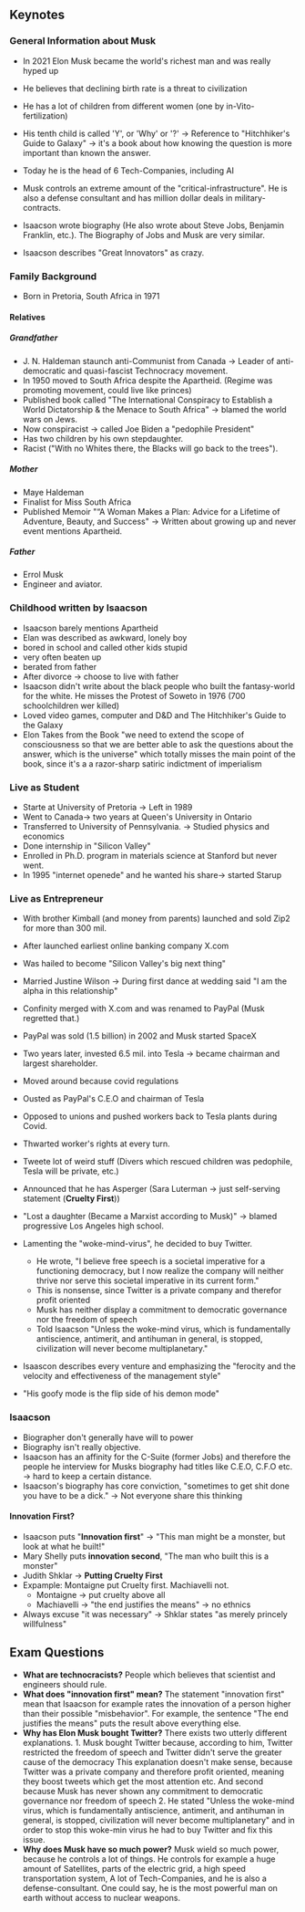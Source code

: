 ## Keynotes
### General Information about Musk
- In 2021 Elon Musk became the world's richest man and was really hyped up
- He believes that declining birth rate is a threat to civilization
- He has a lot of children from different women (one by in-Vito-fertilization)
- His tenth child is called 'Y', or 'Why' or '?' -> Reference to "Hitchhiker's Guide to Galaxy" -> it's a book about how knowing the question is more important than known the answer.
- Today he is the head of 6 Tech-Companies, including AI
- Musk controls an extreme amount of the "critical-infrastructure". He is also a defense consultant and has million dollar deals in military-contracts. 

- Isaacson wrote biography (He also wrote about Steve Jobs, Benjamin Franklin, etc.). The Biography of Jobs and Musk are very similar.
- Isaacson describes "Great Innovators" as crazy.

### Family Background
- Born in Pretoria, South Africa in 1971
#### Relatives
##### Grandfather 
- J. N. Haldeman staunch anti-Communist from Canada -> Leader of anti-democratic and quasi-fascist Technocracy movement.
- In 1950 moved to South Africa despite the Apartheid. (Regime was promoting movement, could live like princes)
- Published book called "The International Conspiracy to Establish a World Dictatorship & the Menace to South Africa" -> blamed the world wars on Jews.
- Now conspiracist -> called Joe Biden a "pedophile President"
- Has two children by his own stepdaughter.
- Racist ("With no Whites there, the Blacks will go back to the trees").
##### Mother
- Maye Haldeman
- Finalist for Miss South Africa
- Published Memoir "“A Woman Makes a Plan: Advice for a Lifetime of Adventure, Beauty, and Success" -> Written about growing up and never event mentions Apartheid.
##### Father
- Errol Musk
- Engineer and aviator.





### Childhood written by Isaacson
- Isaacson barely mentions Apartheid
- Elan was described as awkward, lonely boy
- bored in school and called other kids stupid
- very often beaten up
- berated from father
- After divorce -> choose to live with father
- Isaacson didn't write about the black people who built the fantasy-world for the white. He misses the Protest of Soweto in 1976 (700 schoolchildren wer killed)
- Loved video games, computer and D&D and The Hitchhiker's Guide to the Galaxy
- Elon Takes from the Book "we need to extend the scope of consciousness so that we are better able to ask the questions about the answer, which is the universe" which totally misses the main point of the book, since it's a a razor-sharp satiric indictment of imperialism


### Live as Student
- Starte at University of Pretoria -> Left in 1989
- Went to Canada-> two years at Queen's University in Ontario
- Transferred to University of Pennsylvania. -> Studied physics and economics
- Done internship in "Silicon Valley"
- Enrolled in Ph.D. program in materials science at Stanford but never went.
- In 1995 "internet openede" and he wanted his share-> started Starup

### Live as Entrepreneur
- With brother Kimball (and money from parents) launched and sold Zip2 for more than 300 mil.
- After launched earliest online banking company X.com
- Was hailed to become "Silicon Valley's big next thing"
- Married Justine Wilson -> During first dance at wedding said "I am the alpha in this relationship"
- Confinity merged with X.com and was renamed to PayPal (Musk regretted that.)
- PayPal was sold (1.5 billion) in 2002 and Musk started SpaceX
- Two years later, invested 6.5 mil. into Tesla -> became chairman and largest shareholder.
- Moved around because covid regulations
- Ousted as PayPal's C.E.O and chairman of Tesla
- Opposed to unions and pushed workers back to Tesla plants during Covid.
- Thwarted worker's rights at every turn.

- Tweete lot of weird stuff (Divers which rescued children was pedophile, Tesla will be private, etc.)
- Announced that he has Asperger (Sara Luterman -> just self-serving statement (**Cruelty First**))

- "Lost a daughter (Became a Marxist according to Musk)" -> blamed progressive Los Angeles high school.
- Lamenting the "woke-mind-virus", he decided to buy Twitter.
	- He wrote, "I believe free speech is a societal imperative for a functioning democracy, but I now realize the company will neither thrive nor serve this societal imperative in its current form."
	- This is nonsense, since Twitter is a private company and therefor profit oriented
	- Musk has neither display a commitment to democratic governance nor the freedom of speech
	- Told Isaacson "Unless the woke-mind virus, which is fundamentally antiscience, antimerit, and antihuman in general, is stopped, civilization will never become multiplanetary."

- Isaascon describes every venture and emphasizing the "ferocity and the velocity and effectiveness of the management style"
- "His goofy mode is the flip side of his demon mode"


### Isaacson
- Biographer don't generally have will to power
- Biography isn't really objective.
- Isaacson has an affinity for the C-Suite (former Jobs) and therefore the people he interview for Musks biography had titles like C.E.O, C.F.O etc. -> hard to keep a certain distance.
- Isaacson's biography has core conviction, "sometimes to get shit done you have to be a dick." -> Not everyone share this thinking
#### Innovation First?
- Isaacson puts "**Innovation first**" -> "This man might be a monster, but look at what he built!"
- Mary Shelly puts **innovation second**, "The man who built this is a monster"
- Judith Shklar -> **Putting Cruelty First**
- Expample: Montaigne put Cruelty first. Machiavelli not.
	- Montaigne -> put cruelty above all
	- Machiavelli -> "the end justifies the means" -> no ethnics
- Always excuse "it was necessary" -> Shklar states "as merely princely willfulness"



## Exam Questions
- **What are technocracists?**
	People which believes that scientist and engineers should rule.
- **What does "innovation first" mean?**
	The statement "innovation first" mean that Isaacson for example rates the innovation of a person higher than their possible "misbehavior". 
	For example, the sentence "The end justifies the means" puts the result above everything else.
- **Why has Elon Musk bought Twitter?**
	There exists two utterly different explanations.
		1. Musk bought Twitter because, according to him, Twitter restricted the freedom of speech and Twitter didn't serve the greater cause of the democracy
	This explanation doesn't make sense, because Twitter was a private company and therefore profit oriented, meaning they boost tweets which get  the most attention etc. And second because Musk has never shown any commitment to democratic governance nor freedom of speech
	2. He stated "Unless the woke-mind virus, which is fundamentally antiscience, antimerit, and antihuman in general, is stopped, civilization will never become multiplanetary" and in order to stop this woke-min virus he had to buy Twitter and fix this issue.
- **Why does Musk have so much power?**
	Musk wield so much power, because he controls a lot of things. He controls for example a huge amount of Satellites, parts of the electric grid, a high speed transportation system, A lot of Tech-Companies, and he is also a defense-consultant. One could say, he is the most powerful man on earth without access to nuclear weapons.